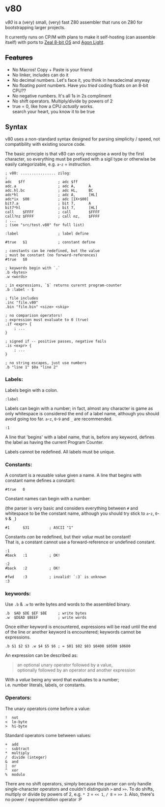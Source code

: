 # v80

_v80_ is a (very) small, (very) fast Z80 assembler that runs on Z80 for bootstrapping larger projects.

It currently runs on CP/M with plans to make it self-hosting (can assemble itself) with ports to [Zeal 8-bit OS] and [Agon Light].

[Zeal 8-bit OS]: https://github.com/zeal8bit/Zeal-8-bit-OS
[Agon Light]: https://www.thebyteattic.com/p/agon.html

## ~~Features~~

- No Macros! Copy + Paste is your friend
- No linker, includes can do it
- No decimal numbers. Let's face it, you think in hexadecimal anyway
- No floating point numbers. Have you _tried_ coding floats on an 8-bit CPU??
- No negative numbers. It's all 1s in 2s compliment
- No shift operators. Multiply/divide by powers of 2
- true = 0, like how a CPU _actually_ works.  
  search your heart, you know it to be true

## Syntax

v80 uses a non-standard syntax designed for parsing simplicity / speed, not compatibility with existing source code.

The basic principle is that v80 can only recognise a word by the first character, so everything must be prefixed with a sigil type or otherwise be easily categorizable, e.g. `a`-`z` = instruction.

    ; v80: ................ zilog:
    ;
    adc   $ff               ; adc $ff
    adc.a                   ; adc A,      A
    adc.hl.bc               ; adc HL,     BC
    adc*hl                  ; adc A,      [HL]
    adc*ix  $00             ; adc [IX+$00]
    bit7.a                  ; bit 7,      A
    bit7*hl                 ; bit 7,      [HL]
    call    $FFFF           ; call        $FFFF
    call?nz $FFFF           ; call nz,    $FFFF
    ; ...
    ; (see "src/test.v80" for full list)

    :label                  ; label define

    #true   $1              ; constant define

    ; constants can be redefined, but the value
    ; must be constant (no forward-references)
    #true   $0

    ; keywords begin with `.`
    .b <bytes>
    .w <words>

    ; in expressions, `$` returns curernt program-counter
    .b :label - $

    ; file includes
    .inc "file.v80"
    .bin "file.bin" <size> <skip>

    ; no comparison operators!
    ; expression must evaluate to 0 (true)
    .if <expr> {
        ; ...
    }

    ; signed if -- positive passes, negative fails
    .is <expr> {
        ; ...
    }

    ; no string escapes, just use numbers
    .b "line 1" $0a "line 2"

### Labels:

Labels begin with a colon.

    :label

Labels can begin with a number; in fact, almost any character is game as only whitespace is considered the end of a label name, although you should avoid going too far. `a`-`z`, `0`-`9` and `_` are recommended.

    :1

A line that 'begins' with a label name, that is, before any keyword, defines the label as having the current Program Counter.

Labels cannot be redefined. All labels must be unique.

### Constants:

A constant is a reusable value given a name.
A line that begins with constant name defines a constant:

    #true   0

Constant names can begin with a number:

(the parser is very basic and considers everything between `#` and whitespace to be the constant name, although you should try stick to `a`-`z`, `0`-`9` & `_`)

    #1      $31         ; ASCII "1"

Constants _can_ be redefined, but their _value_ must be constant!  
That is, a constant cannot use a forward-reference or undefined constant.

    :1
    #back   :1          ; OK!

    :2
    #back   :2          ; OK!

    #fwd    :3          ; invalid! `:3` is unknown
    :3

### keywords:

Use `.b` & `.w` to write bytes and words to the assembled binary.

    .b  $AD $DE $EF $BE     ; write bytes
    .w  $DEAD $BEEF         ; write words

Once either keyword is encountered, expressions will be read until the end of the line or another keyword is encountered; keywords cannot be expressions.

    .b $1 $2 $3 .w $4 $5 $6 ; = $01 $02 $03 $0400 $0500 $0600

An expression can be described as:

>   an optional unary operator followed by a value,  
>   optionally followed by an operator and another expression

With a _value_ being any word that evaluates to a number;  
i.e. number literals, labels, or constants.

### Operators:

The unary operators come before a value:

    !  not
    <  lo-byte
    >  hi-byte

Standard operators come between values:

    +  add
    -  subtract
    *  multiply
    /  divide (integer)
    &  and
    |  or
    ^  xor
    %  modulo

There are no shift operators, simply because the parser can only handle single-character operators and couldn't distinguish `>` and `>>`. To do shifts, multiply or divide by powers of 2, e.g. `* 2` = `<< 1`, `/ 8` = `>> 3`. Also, there's no power / exponentiation operator :P

